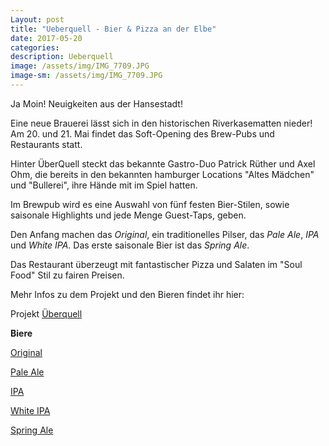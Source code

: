 ```yaml
---
Layout: post
title: "Ueberquell - Bier & Pizza an der Elbe"
date: 2017-05-20
categories:
description: Ueberquell
image: /assets/img/IMG_7709.JPG
image-sm: /assets/img/IMG_7709.JPG
---
```

Ja Moin! Neuigkeiten aus der Hansestadt! 

Eine neue Brauerei lässt sich in den historischen Riverkasematten nieder! Am 20. und 21. Mai findet das Soft-Opening des Brew-Pubs und Restaurants statt. 

Hinter ÜberQuell steckt das bekannte Gastro-Duo Patrick Rüther und Axel Ohm, die bereits in den bekannten hamburger Locations "Altes Mädchen" und "Bullerei", ihre Hände mit im Spiel hatten.

Im Brewpub wird es eine Auswahl von fünf festen Bier-Stilen, sowie saisonale Highlights und jede Menge Guest-Taps, geben.

Den Anfang machen das *Original*, ein traditionelles Pilser, das *Pale Ale*, *IPA* und *White IPA*. Das erste saisonale Bier ist das *Spring Ale*.

Das Restaurant überzeugt mit fantastischer Pizza und Salaten im "Soul Food" Stil zu fairen Preisen.

Mehr Infos zu dem Projekt und den Bieren findet ihr hier:

Projekt [Überquell](http://www.ueberquell.com/)

**Biere**

[Original](https://untappd.com/b/uberquell-original/2099474)

[Pale Ale](https://untappd.com/b/uberquell-pale-ale/2100618)

[IPA](https://untappd.com/b/uberquell-ipa/2099508)

[White IPA](https://untappd.com/b/uberquell-white-ipa/2099511)

[Spring Ale](https://untappd.com/b/uberquell-spring-ale/2099478)
